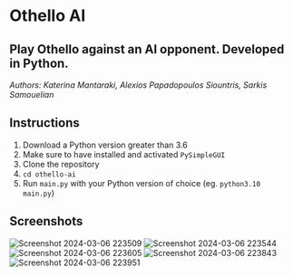 # Othello AI

## Play Othello against an AI opponent. Developed in Python.

*Authors: Katerina Mantaraki, Alexios Papadopoulos Siountris, Sarkis Samouelian*

## Instructions

1. Download a Python version greater than 3.6
2. Make sure to have installed and activated `PySimpleGUI`
3. Clone the repository
4. `cd othello-ai`
5. Run `main.py` with your Python version of choice (eg. `python3.10 main.py`)

## Screenshots

![Screenshot 2024-03-06 223509](https://github.com/katerinamant/othello-ai/assets/97695022/560eafc3-aee9-4ee3-bcad-60a8762586b6)
![Screenshot 2024-03-06 223544](https://github.com/katerinamant/othello-ai/assets/97695022/d38f457a-40ef-4c42-ac7b-34781de7e51a)
![Screenshot 2024-03-06 223605](https://github.com/katerinamant/othello-ai/assets/97695022/5cdadb59-98df-44b1-a540-d29fd0c349f0)
![Screenshot 2024-03-06 223843](https://github.com/katerinamant/othello-ai/assets/97695022/60c35a42-2d54-4e0b-9bd3-af36edffeca4)
![Screenshot 2024-03-06 223951](https://github.com/katerinamant/othello-ai/assets/97695022/a8c86e85-347a-489d-b985-e3869d883866)
